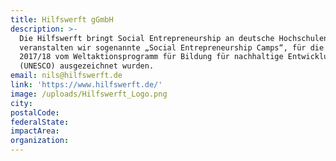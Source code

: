 ```yaml
---
title: Hilfswerft gGmbH
description: >-
  Die Hilfswerft bringt Social Entrepreneurship an deutsche Hochschulen! Dafür
  veranstalten wir sogenannte „Social Entrepreneurship Camps“, für die wir
  2017/18 vom Weltaktionsprogramm für Bildung für nachhaltige Entwicklung
  (UNESCO) ausgezeichnet wurden.
email: nils@hilfswerft.de
link: 'https://www.hilfswerft.de/'
image: /uploads/Hilfswerft_Logo.png
city:
postalCode:
federalState:
impactArea:
organization:
---
```


